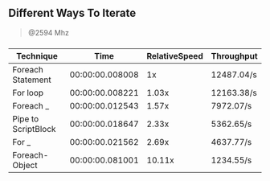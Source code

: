 
Different Ways To Iterate
-------------------------
> @2594 Mhz


### 


|Technique          |Time           |RelativeSpeed|Throughput|
|-------------------|---------------|-------------|----------|
|Foreach Statement  |00:00:00.008008|1x           |12487.04/s|
|For loop           |00:00:00.008221|1.03x        |12163.38/s|
|Foreach _          |00:00:00.012543|1.57x        |7972.07/s |
|Pipe to ScriptBlock|00:00:00.018647|2.33x        |5362.65/s |
|For _              |00:00:00.021562|2.69x        |4637.77/s |
|Foreach-Object     |00:00:00.081001|10.11x       |1234.55/s |





